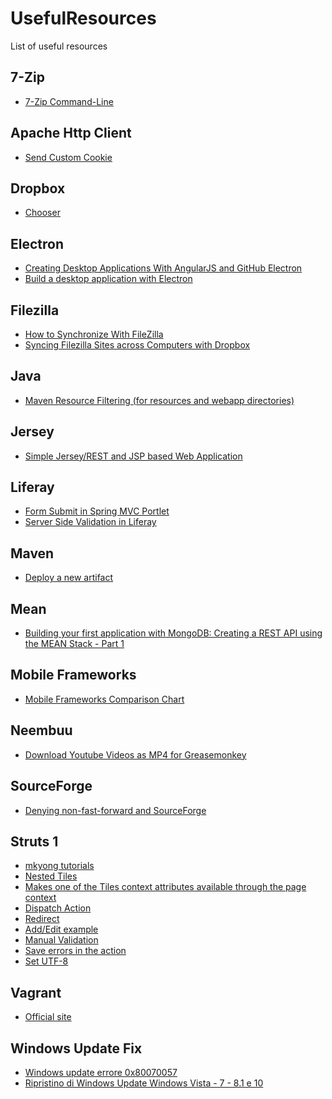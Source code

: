 UsefulResources
===============

List of useful resources

7-Zip
-----
* [7-Zip Command-Line](http://www.dotnetperls.com/7-zip-examples)


Apache Http Client
------------------

* [Send Custom Cookie](http://www.baeldung.com/httpclient-4-cookies)


Dropbox
------
* [Chooser](https://www.dropbox.com/developers/dropins/chooser/js)

Electron
--------
* [Creating Desktop Applications With AngularJS and GitHub Electron](https://scotch.io/tutorials/creating-desktop-applications-with-angularjs-and-github-electron)
* [Build a desktop application with Electron](https://egghead.io/courses/build-a-desktop-application-with-electron?utm_source=drip&utm_medium=email&utm_content=electron-apps)

Filezilla
---------
* [How to Synchronize With FileZilla](http://smallbusiness.chron.com/synchronize-filezilla-47982.html)
* [Syncing Filezilla Sites across Computers with Dropbox](http://www.code-zen.net/2009/syncing-filezilla-sites-across-computers-with-dropbox/)

Java
----
* [Maven Resource Filtering (for resources and webapp directories)](http://portofino.manydesigns.com/en/docs/portofino3/tutorials/using-maven-profiles-and-resource-filtering)

Jersey
------
* [Simple Jersey/REST and JSP based Web Application](http://www.lucubratory.eu/simple-jerseyrest-and-jsp-based-web-application/)


Liferay
-------
* [Form Submit in Spring MVC Portlet](http://proliferay.com/form-submit-in-spring-mvc-portlet/)
* [Server Side Validation in Liferay](http://www.opensource-techblog.com/2012/09/server-side-validation-in-liferay.html)

Maven
-----
* [Deploy a new artifact](http://central.sonatype.org/pages/apache-maven.html)

Mean
----
* [Building your first application with MongoDB: Creating a REST API using the MEAN Stack - Part 1](https://www.mongodb.com/blog/post/building-your-first-application-mongodb-creating-rest-api-using-mean-stack-part-1)

Mobile Frameworks
-----------------
* [Mobile Frameworks Comparison Chart](http://mobile-frameworks-comparison-chart.com/)


Neembuu
-------

* [Download Youtube Videos as MP4 for Greasemonkey](http://userscripts.org/scripts/show/25105)


SourceForge
-----------

* [Denying non-fast-forward and SourceForge](http://pete.akeo.ie/2011/02/denying-non-fast-forward-and.html)

Struts 1
--------

* [mkyong tutorials](http://www.mkyong.com/tutorials/struts-tutorials/)
* [Nested Tiles](http://wiki.apache.org/struts/StrutsDocTiles)
* [Makes one of the Tiles context attributes available through the page context](http://www.developer.com/java/ent/article.php/10933_2192411_5/Struts-in-Action-Developing-Applications-with-Tiles.htm)
* [Dispatch Action](http://www.raistudies.com/struts-1/dispatchaction/)
* [Redirect](http://stackoverflow.com/questions/10776051/struts-1-3-action-forward-parameter)
* [Add/Edit example](https://www.laliluna.de/articles/posts/integration-struts-ejb-tutorial.html)
* [Manual Validation](https://www.slideboom.com/presentations/71741/08-Struts-Manual-Validation-en)
* [Save errors in the action](http://www.velocityreviews.com/forums/t134976-struts-how-to-pass-error-messages-in-action-under-validator-scheme.html)
* [Set UTF-8](http://stackoverflow.com/questions/138948/how-to-get-utf-8-working-in-java-webapps)


Vagrant
-------

* [Official site](http://www.vagrantup.com/)

Windows Update Fix
------------------

* [Windows update errore 0x80070057](https://answers.microsoft.com/it-it/windows/forum/windows_7-update/windows-update-errore-0x80070057/50a59cdf-2097-494e-94ad-c43c0ff78e7d)
* [Ripristino di Windows Update Windows Vista - 7 - 8.1 e 10](https://answers.microsoft.com/it-it/windows/wiki/windows8_1-update/ripristino-di-windows-update-windows-vista-7-81-e/880067ce-cb1b-428d-8021-ecbe04dd6393)
